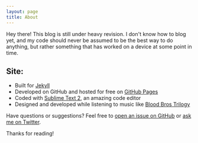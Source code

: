 ```yaml
---
layout: page
title: About
---
```


<p class="message">
  Hey there! This blog is still under heavy revision.  I don't know how to blog yet, and my code should never be assumed to be the best way to do anything, but rather something that has worked on a device at some point in time.
</p>


## Site:

* Built for [Jekyll](http://jekyllrb.com)
* Developed on GitHub and hosted for free on [GitHub Pages](https://pages.github.com)
* Coded with [Sublime Text 2](http://sublimetext.com), an amazing code editor
* Designed and developed while listening to music like [Blood Bros Trilogy](https://soundcloud.com/maddecent/sets/blood-bros-series)

Have questions or suggestions? Feel free to [open an issue on GitHub](https://github.com/poole/issues/new) or [ask me on Twitter](https://twitter.com/mdo).

Thanks for reading!
